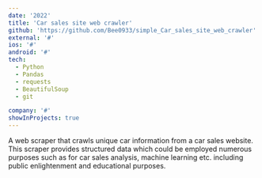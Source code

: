 ```yaml
---
date: '2022'
title: 'Car sales site web crawler'
github: 'https://github.com/Bee0933/simple_Car_sales_site_web_crawler'
external: '#'
ios: '#'
android: '#'
tech:
  - Python
  - Pandas
  - requests
  - BeautifulSoup
  - git

company: '#'
showInProjects: true
---
```


A web scraper that crawls unique car information from a car sales website.
This scraper provides structured data which could be employed numerous purposes such as for car sales analysis, machine learning etc. including public enlightenment and educational purposes.
